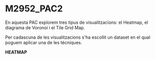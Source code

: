 # M2952_PAC2

En aquesta PAC explorem tres tipus de visualitzacions: el Heatmap, el diagrama de Voronoi i el Tile Grid Map.

Per cadascuna de les visualitzacions s'ha escollit un dataset en el qual poguem aplicar una de les tècniques.

**HEATMAP**
